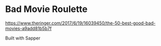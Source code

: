 # Bad Movie Roulette

https://www.theringer.com/2017/6/19/16039450/the-50-best-good-bad-movies-a9add81b5b7f

Built with Sapper
